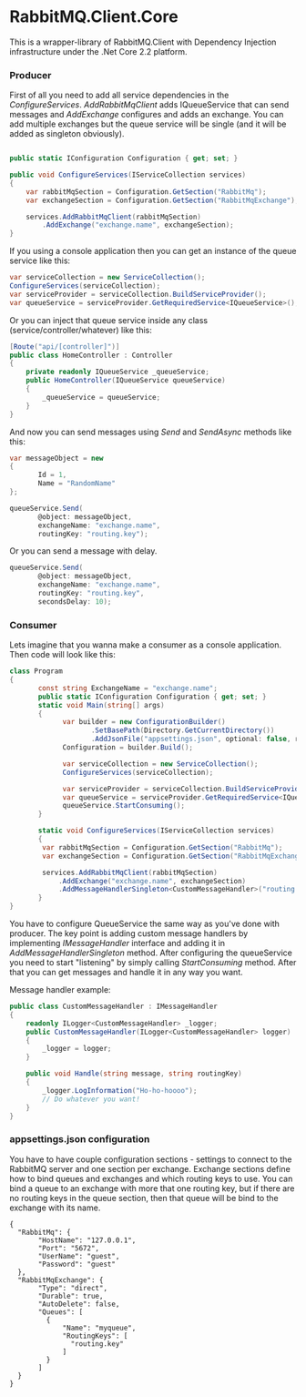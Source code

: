 ﻿# RabbitMQ.Client.Core

This is a wrapper-library of RabbitMQ.Client with Dependency Injection infrastructure under the .Net Core 2.2 platform.

### Producer

First of all you need to add all service dependencies in the *ConfigureServices*. *AddRabbitMqClient* adds IQueueService that can send messages and *AddExchange* configures and adds an exchange. You can add multiple exchanges but the queue service will be single (and it will be added as singleton obviously).

```csharp

public static IConfiguration Configuration { get; set; }

public void ConfigureServices(IServiceCollection services)
{
    var rabbitMqSection = Configuration.GetSection("RabbitMq");
    var exchangeSection = Configuration.GetSection("RabbitMqExchange");

    services.AddRabbitMqClient(rabbitMqSection)
        .AddExchange("exchange.name", exchangeSection);
}
```

If you using a console application then you can get an instance of the queue service like this:

```csharp
var serviceCollection = new ServiceCollection();
ConfigureServices(serviceCollection);
var serviceProvider = serviceCollection.BuildServiceProvider();
var queueService = serviceProvider.GetRequiredService<IQueueService>();
```

Or you can inject that queue service inside any class (service/controller/whatever) like this:

```csharp
[Route("api/[controller]")]
public class HomeController : Controller
{
    private readonly IQueueService _queueService;
    public HomeController(IQueueService queueService)
    {
        _queueService = queueService;
    }
}
```

And now you can send messages using *Send* and *SendAsync* methods like this:
```csharp
var messageObject = new
{
       Id = 1,
	   Name = "RandomName"
};

queueService.Send(
       @object: messageObject,
       exchangeName: "exchange.name",
       routingKey: "routing.key");
```

Or you can send a message with delay.
```csharp
queueService.Send(
       @object: messageObject,
       exchangeName: "exchange.name",
       routingKey: "routing.key",
	   secondsDelay: 10);
```

### Consumer

Lets imagine that you wanna make a consumer as a console application. Then code will look like this:

```csharp
class Program
{
       const string ExchangeName = "exchange.name";
       public static IConfiguration Configuration { get; set; }
       static void Main(string[] args)
       {
             var builder = new ConfigurationBuilder()
                    .SetBasePath(Directory.GetCurrentDirectory())
                    .AddJsonFile("appsettings.json", optional: false, reloadOnChange: true);
             Configuration = builder.Build();

             var serviceCollection = new ServiceCollection();
             ConfigureServices(serviceCollection);

             var serviceProvider = serviceCollection.BuildServiceProvider();
             var queueService = serviceProvider.GetRequiredService<IQueueService>();
             queueService.StartConsuming();
       }

       static void ConfigureServices(IServiceCollection services)
       {
        var rabbitMqSection = Configuration.GetSection("RabbitMq");
        var exchangeSection = Configuration.GetSection("RabbitMqExchange");

        services.AddRabbitMqClient(rabbitMqSection)
            .AddExchange("exchange.name", exchangeSection)
            .AddMessageHandlerSingleton<CustomMessageHandler>("routing.key");
       }
}
```

You have to configure QueueService the same way as you've done with producer.
The key point is adding custom message handlers by implementing *IMessageHandler* interface and adding it in *AddMessageHandlerSingleton<T>* method.
After configuring the queueService you need to start "listening" by simply calling *StartConsuming* method. After that you can get messages and handle it in any way you want.

Message handler example:
```csharp
public class CustomMessageHandler : IMessageHandler
{
	readonly ILogger<CustomMessageHandler> _logger;
	public CustomMessageHandler(ILogger<CustomMessageHandler> logger)
	{
		_logger = logger;
	}

    public void Handle(string message, string routingKey)
    {
		_logger.LogInformation("Ho-ho-hoooo");
		// Do whatever you want!
    }
}
```

### appsettings.json configuration

 You have to have couple configuration sections - settings to connect to the RabbitMQ server and one section per exchange.
 Exchange sections define how to bind queues and exchanges and which routing keys to use.
 You can bind a queue to an exchange with more that one routing key, but if there are no routing keys in the queue section, then that queue will be bind to the exchange with its name.
```
{
  "RabbitMq": {
       "HostName": "127.0.0.1",
       "Port": "5672",
       "UserName": "guest",
       "Password": "guest"
  },
  "RabbitMqExchange": {
       "Type": "direct",
       "Durable": true,
       "AutoDelete": false,
       "Queues": [
         {
             "Name": "myqueue",
             "RoutingKeys": [
               "routing.key"
             ]
         }
       ]
  }
}
```